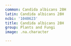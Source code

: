 ```yaml
---
common: Candida albicans 28H
latin: Candida albicans 28H
ncbi: '1040623'
title: Candida albicans 28H
group: Plants and Fungi
image: .na.character

---
```


